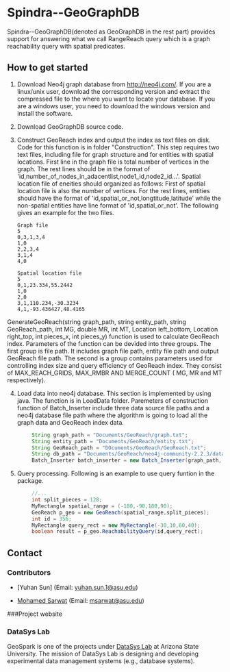 # Spindra--GeoGraphDB

Spindra--GeoGraphDB(denoted as GeoGraphDB in the rest part) provides support for answering what we call RangeReach query which is a graph reachability query with spatial predicates.

## How to get started
1.  Download Neo4j graph database from http://neo4j.com/. If you are a linux/unix user, download the corresponding version and extract the compressed file to the where you want to locate your database. If you are a windows user, you need to download the windows version and install the software.
2.  Download GeoGraphDB source code.
3.  Construct GeoReach index and output the index as text files on disk. Code for this function is in folder "Construction". This step requires two text files, including file for graph structure and for entities with spatial locations. First line in the graph file is total number of vertices in the graph. The rest lines should be in the format of 'id,number_of_nodes_in_adacentlist,node1_id,node2_id...'. Spatial location file of eneities should organized as follows: First of spatial location file is also the number of vertices. For the rest lines, entities should have the format of 'id,spatial_or_not,longtitude,latitude' while the non-spatial entities have line format of 'id,spatial_or_not'. The following gives an example for the two files. 

        Graph file
        5
        0,3,1,3,4
        1,0
        2,2,3,4
        3,1,4
        4,0

        Spatial location file
        5
        0,1,23.334,55.2442
        1,0
        2,0
        3,1,110.234,-30.3234
        4,1,-93.436427,48.4165

GenerateGeoReach(string graph_path, string entity_path, string GeoReach_path, int MG, double MR, int MT, Location left_bottom, Location right_top, int pieces_x, int pieces_y) function is used to calculate GeoReach index. Parameters of the function can be devided into three groups. The first group is file path. It includes graph file path, entity file path and output GeoReach file path. The second is a group contains parameters used for controlling index size and query efficiency of GeoReach index. They consist of MAX_REACH_GRIDS, MAX_RMBR AND MERGE_COUNT ( MG, MR and MT respectively). 

        

4. Load data into neo4j database. This section is implemented by using java. The function is in LoadData folder. Paremeters of construction function of Batch_Inserter include three data source file paths and a neo4j database file path where the algorithm is going to load all the graph data and GeoReach index data.
```java
        String graph_path = "Documents/GeoReach/graph.txt";
        String entity_path = "Documents/GeoReach/entity.txt";
        String GeoReach_path = "DOcuments/GeoReach/GeoReach.txt";
        String db_path = "Documents/GeoReach/neo4j-community-2.2.3/data/graph.db";
        Batch_Inserter batch_inserter = new Batch_Inserter(graph_path, entity_path, GeoReach_path, db_path);
```
5. Query processing. Following is an example to use query funtion in the package.
```java
        //...
        int split_pieces = 128;
        MyRectangle spatial_range = (-180,-90,180,90);
        GeoReach p_geo = new GeoReach(spatial_range,split_pieces);
        int id = 356;
        MyRectangle query_rect = new MyRectangle(-30,10,60,40);
        boolean result = p_geo.ReachabilityQuery(id,query_rect);
```

## Contact

### Contributors
* [Yuhan Sun] (Email: yuhan.sun.1@asu.edu)

* [Mohamed Sarwat](http://faculty.engineering.asu.edu/sarwat/) (Email: msarwat@asu.edu)

###Project website

### DataSys Lab
GeoSpark is one of the projects under [DataSys Lab](http://www.datasyslab.org/) at Arizona State University. The mission of DataSys Lab is designing and developing experimental data management systems (e.g., database systems).
